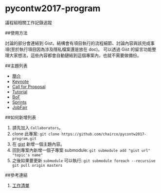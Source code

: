 # pycontw2017-program

議程組相關工作記錄追蹤


##使用方法

討論的部分會連結到 Gist，結構會有項目執行的流程細節、討論內容與該完成事項(至於執行項目因為涉及隱私檔案還是放在 doc)。
可以透過 Gist 的留言功能整理大家想法，這些內容都會自動鏈結到這個專案內，也就不需要做備份。


##主題列表

* [簡介](README.md)
* [Keynote](https://gist.github.com/chairco/65679bdd5e792ae24bb3aa813ef59290/c51295444b22b48fee7a2eb8c29a5022b6ae69e9)
* [Call for Proposal](https://gist.github.com/chairco/7360f60a6396e6e7fddf056ff2b8b70a/26da4f624e873298ae91cb45d6c93c2913c7720b)
* [Tutorial](https://gist.github.com/chairco/d0911f60e1be2ee2540dc235f7676fbc/bd51f238d5bebee8279109f6fc737ca508c75b50)
* [BoF](https://gist.github.com/chairco/48f959c681d25617c60e4d3374b26992)
* [Sprints](https://gist.github.com/chairco/8d96f455786c50e8aed04d343105ccb0/cd721eeceeb2c7798d50bb0a4e4c2343dad34161)
* [JobFair](https://gist.github.com/chairco/615d302fae03e9a368c0cd3d3988cc29/428b6b2abeeaa288ca272d16d2e40187a5e6706d)


##如何新增列表

1. 請先加入 `Collaborators`。
2. clone 此專案:
`git clone https://github.com/chairco/pycontw2017-program.git` 
3. 在 [gist](https://gist.github.com/) 新增一個主題內容。
4. 回到專案內新增一個子專案 submodule:
`git submodule add "gist url" "topic's name"`
5. 之後如果要更新 `submodule` 可以執行:
`git submodule foreach --recursive git pull origin masters`


##參考連結
1. [工作清單](https://docs.google.com/document/d/1hCUG9Qg0fRrys1S3tZ4tzxmdSxBrYYJuRSo3F8hgpHs/edit?usp=drive_web)


